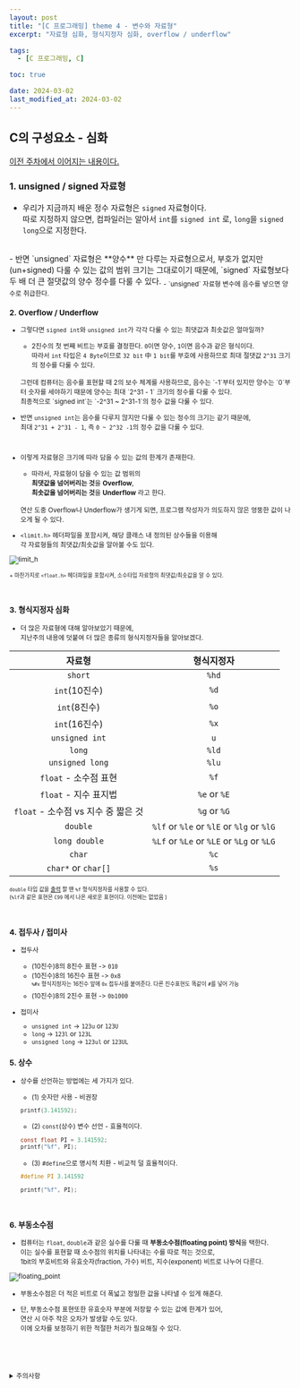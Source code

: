 ```yaml
---
layout: post
title: "[C 프로그래밍] theme 4 - 변수와 자료형"
excerpt: "자료형 심화, 형식지정자 심화, overflow / underflow"

tags:
  - [C 프로그래밍, C]

toc: true

date: 2024-03-02
last_modified_at: 2024-03-02
---
```

## C의 구성요소 - 심화
[이전 주차에서 이어지는 내용이다.][def]  
### 1. unsigned / signed 자료형
- 우리가 지금까지 배운 정수 자료형은 `signed` 자료형이다.  
따로 지정하지 않으면, 컴파일러는 알아서 `int`를 `signed int` 로, `long`을 `signed long`으로 지정한다.   
<br>
- 반면 `unsigned` 자료형은 **양수** 만 다루는 자료형으로서,  
부호가 없지만(un+signed) 다룰 수 있는 값의 범위 크기는 그대로이기 때문에,  
`signed` 자료형보다 두 배 더 큰 절댓값의 양수 정수를 다룰 수 있다.  
  <sub> - `unsigned` 자료형 변수에 음수를 넣으면 양수로 취급한다.  

<br>

### 2. Overflow / Underflow
- 그렇다면 `signed int`와 `unsigned int`가 각각 다룰 수 있는 최댓값과 최솟값은 얼마일까?  

  - 2진수의 첫 번째 비트는 부호를 결정한다. `0`이면 양수, `1`이면 음수과 같은 형식이다.  
  따라서 `int` 타입은 `4 Byte`이므로 `32 bit` 中 `1 bit`를 부호에 사용하므로 최대 절댓값 `2^31` 크기의 정수를 다룰 수 있다.  
  <br>
  그런데 컴퓨터는 음수를 표현할 때 2의 보수 체계를 사용하므로,  
  음수는 `-1`부터 있지만 양수는 `0`부터 숫자를 세야하기 때문에  
  양수는 최대 `2^31 - 1` 크기의 정수를 다룰 수 있다.  
  <br>
  최종적으로 `signed int`는 `-2^31 ~ 2^31-1`의 정수 값을 다룰 수 있다.  
  <br>

- 반면 `unsigned int`는 음수를 다루지 않지만 다룰 수 있는 정수의 크기는 같기 때문에,  
최대 `2^31 + 2^31 - 1`, 즉 `0 ~ 2^32 -1`의 정수 값을 다룰 수 있다.  

<br>

- 이렇게 자료형은 크기에 따라 담을 수 있는 값의 한계가 존재한다.  

  - 따라서, 자료형이 담을 수 있는 값 범위의  
  **최댓값을 넘어버리는 것**을 **Overflow**,  
  **최솟값을 넘어버리는 것**을 **Underflow** 라고 한다.  
  <br>
  연산 도중 Overflow나 Underflow가 생기게 되면, 프로그램 작성자가 의도하지 않은 엉뚱한 값이 나오게 될 수 있다.  

- `<limit.h>` 헤더파일을 포함시켜, 해당 클래스 내 정의된 상수들을 이용해  
각 자료형들의 최댓값/최솟값을 알아볼 수도 있다.  

![limit_h][def2]  

<sub> + 마찬가지로 `<float.h>` 헤더파일을 포함시켜, 소수타입 자료형의 최댓값/최솟값을 알 수 있다.  

<br>

### 3. 형식지정자 심화
- 더 많은 자료형에 대해 알아보았기 때문에,  
지난주의 내용에 덧붙여 더 많은 종류의 형식지정자들을 알아보겠다.  

|자료형|형식지정자|
|:---:|:---:|
|`short`|`%hd`|
|`int`(10진수)|`%d`|
|`int`(8진수)|`%o`|
|`int`(16진수)|`%x`|
|`unsigned int`|`u`|
|`long`|`%ld`|
|`unsigned long`|`%lu`|
|`float` - 소수점 표현|`%f`|
|`float` - 지수 표지법|`%e` or `%E`|
|`float` - 소수점 vs 지수 중 짧은 것|`%g` or `%G`|
|`double`|`%lf` or `%le` or `%lE` or `%lg` or `%lG`|
|`long double`|`%Lf` or `%Le` or `%LE` or `%Lg` or `%LG`|
|`char`|`%c`|
|`char*` or `char[]`|`%s`|  

<sub> `double` 타입 값을 <u>출력</u> 할 땐 `%f` 형식지정자를 사용할 수 있다.  
(`%lf`과 같은 표현은 `C99` 에서 나온 새로운 표현이다. 이전에는 없었음                   )

<br>

### 4. 접두사 / 접미사
- 접두사
  - (10진수)8의 8진수 표현 -> `010`
  - (10진수)8의 16진수 표현 -> `0x8`  
  <sup> `%#x` 형식지정자는 16진수 앞에 `0x` 접두사를 붙여준다. 다른 진수표현도 똑같이 `#`를 넣어 가능
  - (10진수)8의 2진수 표현 -> `0b1000`

- 접미사
  - `unsigned int` -> `123u` or `123U`
  - `long` -> `123l` or `123L`
  - `unsigned long` -> `123ul` or `123UL`

### 5. 상수
- 상수를 선언하는 방법에는 세 가지가 있다.

  - (1) 숫자만 사용 - 비권장
  
  ```c
  printf(3.141592);
  ```

  - (2) `const`(상수) 변수 선언 - 효율적이다.

  ```c
  const float PI = 3.141592;
  printf("%f", PI);
  ```

  - (3) `#define`으로 명시적 치환 - 비교적 덜 효율적이다.

  ```c
  #define PI 3.141592

  printf("%f", PI);
  ```

  <br>

### 6. 부동소수점
- 컴퓨터는 `float`, `double`과 같은 실수를 다룰 때 **부동소수점(floating point) 방식**을 택한다.  
이는 실수를 표현할 때 소수점의 위치를 나타내는 수를 따로 적는 것으로,  
1bit의 부호비트와  유효숫자(fraction, 가수) 비트, 지수(exponent) 비트로 나누어 다룬다.  

![floating_point][def3]

  - 부동소수점은 더 적은 비트로 더 폭넓고 정밀한 값을 나타낼 수 있게 해준다.  

  - 단, 부동소수점 표현또한 유효숫자 부분에 저장할 수 있는 값에 한계가 있어,  
  연산 시 아주 작은 오차가 발생할 수도 있다.  
  이에 오차를 보정하기 위한 적절한 처리가 필요해질 수 있다.

<br>
<br>
<br>
<br>
<details>
<summary>주의사항</summary>
<div markdown="1">

이 포스팅은 강원대학교 최미정 교수님의 C 프로그래밍 수업을 들으며 내용을 정리 한 것입니다.  
수업 내용에 대한 저작권은 교수님께 있으니,  
다른 곳으로의 무분별한 내용 복사를 자제해 주세요.

</div>
</details>

[def]: https://orbit3230.github.io/2024/03/01/C_theme3/#1-c%EC%9D%98-%EB%B3%80%EC%88%98-%EC%9E%90%EB%A3%8C%ED%98%95
[def2]: https://i.imgur.com/MU0Qmjz.png
[def3]: https://i.imgur.com/sKP3qNk.png